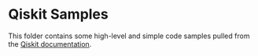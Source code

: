 # Qiskit Samples
This folder contains some high-level and simple code samples pulled from the [Qiskit documentation](https://qiskit.org/documentation/). 
